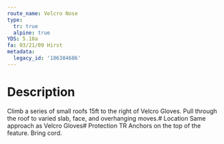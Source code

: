 ```yaml
---
route_name: Velcro Nose
type:
  tr: true
  alpine: true
YDS: 5.10a
fa: 03/21/09 Hirst
metadata:
  legacy_id: '106384686'
---
```

# Description
Climb a series of small roofs 15ft to the right of Velcro Gloves.  Pull through the roof to varied slab, face, and overhanging moves.# Location
Same approach as Velcro Gloves# Protection
TR Anchors on the top of the feature.  Bring cord.